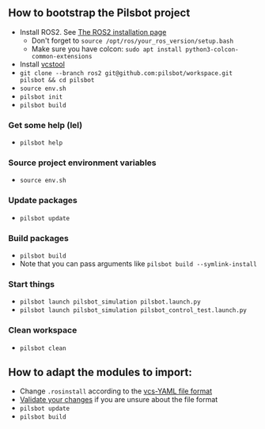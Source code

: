 ## How to bootstrap the Pilsbot project

- Install ROS2. See [The ROS2 installation page](https://index.ros.org/doc/ros2/Installation/)
  - Don't forget to `source /opt/ros/your_ros_version/setup.bash`
  - Make sure you have colcon: `sudo apt install python3-colcon-common-extensions`
- Install [vcstool](https://github.com/dirk-thomas/vcstool)
- `git clone --branch ros2 git@github.com:pilsbot/workspace.git pilsbot && cd pilsbot`
- `source env.sh`
- `pilsbot init`
- `pilsbot build`

### Get some help (lel)

- `pilsbot help`

### Source project environment variables

- `source env.sh`

### Update packages

- `pilsbot update`

### Build packages

- `pilsbot build`
-  Note that you can pass arguments like `pilsbot build --symlink-install`

### Start things

- `pilsbot launch pilsbot_simulation pilsbot.launch.py`
- `pilsbot launch pilsbot_simulation pilsbot_control_test.launch.py`

### Clean workspace

- `pilsbot clean`

## How to adapt the modules to import:

- Change `.rosinstall` according to the [vcs-YAML file format](https://github.com/dirk-thomas/vcstool#exporting-and-importing-sets-of-repositories)
- [Validate your changes](https://github.com/dirk-thomas/vcstool#validate-repositories-file) if you are unsure about the file format
- `pilsbot update`
- `pilsbot build`
